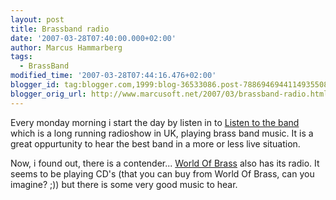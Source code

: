 ```yaml
---
layout: post
title: Brassband radio
date: '2007-03-28T07:40:00.000+02:00'
author: Marcus Hammarberg
tags:
  - BrassBand
modified_time: '2007-03-28T07:44:16.476+02:00'
blogger_id: tag:blogger.com,1999:blog-36533086.post-7886946944114935508
blogger_orig_url: http://www.marcusoft.net/2007/03/brassband-radio.html
---
```


Every monday morning i start the day by listen in to [Listen to the
band](http://www.bbc.co.uk/radio/aod/networks/radio2/aod.shtml?radio2/listenband)
which is a long running radioshow in UK, playing brass band music. It is
a great oppurtunity to hear the best band in a more or less live
situation.

Now, i found out, there is a contender... [World Of
Brass](http://www.worldofbrass.com/wobradio/index2.php) also has its
radio. It seems to be playing CD's (that you can buy from World Of
Brass, can you imagine? ;)) but there is some very good music to hear.
